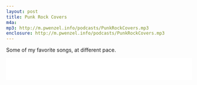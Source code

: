 ```yaml
---
layout: post
title: Punk Rock Covers
m4a: 
mp3: http://m.pwenzel.info/podcasts/PunkRockCovers.mp3
enclosure: http://m.pwenzel.info/podcasts/PunkRockCovers.mp3
---
```


Some of my favorite songs, at different pace.

<iframe width="100%" height="60" src="//www.mixcloud.com/widget/iframe/?feed=http%3A%2F%2Fwww.mixcloud.com%2Fpwenzel%2Fpunk-rock-covers%2F&amp;mini=1&amp;embed_uuid=58965dce-09d5-447c-9a88-fc9f515abc95&amp;replace=0&amp;hide_cover=1&amp;light=1&amp;hide_artwork=1&amp;embed_type=widget_standard&amp;hide_tracklist=1" frameborder="0"></iframe>